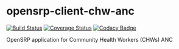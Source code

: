 # opensrp-client-chw-anc
[![Build Status](https://travis-ci.org/OpenSRP/opensrp-client-chw-anc.svg?branch=master)](https://travis-ci.org/OpenSRP/opensrp-client-chw-anc)
[![Coverage Status](https://coveralls.io/repos/github/OpenSRP/opensrp-client-chw-anc/badge.svg?branch=master)](https://coveralls.io/github/OpenSRP/opensrp-client-chw-anc?branch=master)
[![Codacy Badge](https://api.codacy.com/project/badge/Grade/957ae1b75713494dbdaa94aceb6a222b)](https://app.codacy.com/app/OpenSRP/opensrp-client-chw-anc?utm_source=github.com&utm_medium=referral&utm_content=OpenSRP/opensrp-client-chw-anc&utm_campaign=Badge_Grade_Settings)

OpenSRP application for Community Health Workers (CHWs) ANC

